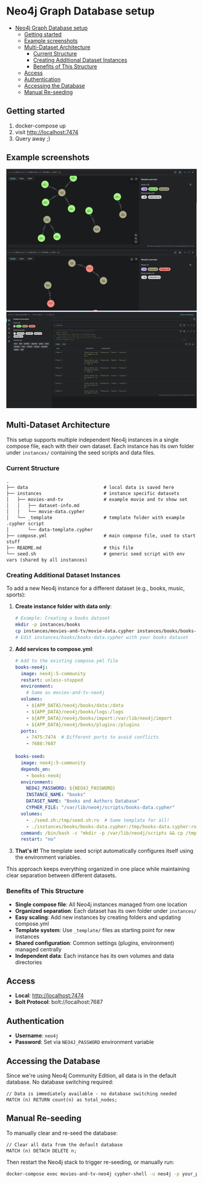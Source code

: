 # Neo4j Graph Database setup

<!-- toc -->

- [Neo4j Graph Database setup](#neo4j-graph-database-setup)
  - [Getting started](#getting-started)
  - [Example screenshots](#example-screenshots)
  - [Multi-Dataset Architecture](#multi-dataset-architecture)
    - [Current Structure](#current-structure)
    - [Creating Additional Dataset Instances](#creating-additional-dataset-instances)
    - [Benefits of This Structure](#benefits-of-this-structure)
  - [Access](#access)
  - [Authentication](#authentication)
  - [Accessing the Database](#accessing-the-database)
  - [Manual Re-seeding](#manual-re-seeding)

<!-- tocstop -->

## Getting started

1. docker-compose up
2. visit [http://localhost:7474](<http://localhost:7474>)
3. Query away ;)

## Example screenshots

![all directors and creators shown with their movies in a graph](./docs/directed-and-created.png)
![result of a query that shows fantasy content across movies & shows](./docs//fantasy-content-query.png)

## Multi-Dataset Architecture

This setup supports multiple independent Neo4j instances in a single compose file, each with their own dataset. Each instance has its own folder under `instances/` containing the seed scripts and data files.

### Current Structure

```text
.
├── data                            # local data is saved here
├── instances                       # instance specific datasets
│   ├── movies-and-tv               # example movie and tv show set
│   │   ├── dataset-info.md         
│   │   └── movie-data.cypher
│   └── _template                   # template folder with example .cypher script
│       └── data-template.cypher
├── compose.yml                     # main compose file, used to start stuff
├── README.md                       # this file
└── seed.sh                         # generic seed script with env vars (shared by all instances)
```

### Creating Additional Dataset Instances

To add a new Neo4j instance for a different dataset (e.g., books, music, sports):

1. **Create instance folder with data only**:

   ```bash
   # Example: Creating a books dataset
   mkdir -p instances/books
   cp instances/movies-and-tv/movie-data.cypher instances/books/books-data.cypher
   # Edit instances/books/books-data.cypher with your books dataset
   ```

2. **Add services to compose.yml**:

   ```yaml
   # Add to the existing compose.yml file
   books-neo4j:
     image: neo4j:5-community
     restart: unless-stopped
     environment:
       # Same as movies-and-tv-neo4j
     volumes:
       - ${APP_DATA}/neo4j/books/data:/data
       - ${APP_DATA}/neo4j/books/logs:/logs
       - ${APP_DATA}/neo4j/books/import:/var/lib/neo4j/import
       - ${APP_DATA}/neo4j/books/plugins:/plugins
     ports:
       - 7475:7474  # Different ports to avoid conflicts
       - 7688:7687

   books-seed:
     image: neo4j:5-community
     depends_on:
       - books-neo4j
     environment:
       NEO4J_PASSWORD: ${NEO4J_PASSWORD}
       INSTANCE_NAME: "books"
       DATASET_NAME: "Books and Authors Database"
       CYPHER_FILE: "/var/lib/neo4j/scripts/books-data.cypher"
     volumes:
       - ./seed.sh:/tmp/seed.sh:ro  # Same template for all!
       - ./instances/books/books-data.cypher:/tmp/books-data.cypher:ro
     command: /bin/bash -c "mkdir -p /var/lib/neo4j/scripts && cp /tmp/books-data.cypher /var/lib/neo4j/scripts/ && bash /tmp/seed.sh"
     restart: "no"
   ```

3. **That's it!** The template seed script automatically configures itself using the environment variables.

This approach keeps everything organized in one place while maintaining clear separation between different datasets.

### Benefits of This Structure

- **Single compose file**: All Neo4j instances managed from one location
- **Organized separation**: Each dataset has its own folder under `instances/`
- **Easy scaling**: Add new instances by creating folders and updating compose.yml
- **Template system**: Use `_template/` files as starting point for new instances
- **Shared configuration**: Common settings (plugins, environment) managed centrally
- **Independent data**: Each instance has its own volumes and data directories

## Access

- **Local**: <http://localhost:7474>
- **Bolt Protocol**: bolt://localhost:7687

## Authentication

- **Username**: `neo4j`
- **Password**: Set via `NEO4J_PASSWORD` environment variable

## Accessing the Database

Since we're using Neo4j Community Edition, all data is in the default database. No database switching required:

```cypher
// Data is immediately available - no database switching needed
MATCH (n) RETURN count(n) as total_nodes;
```

## Manual Re-seeding

To manually clear and re-seed the database:

```cypher
// Clear all data from the default database
MATCH (n) DETACH DELETE n;
```

Then restart the Neo4j stack to trigger re-seeding, or manually run:

```bash
docker-compose exec movies-and-tv-neo4j cypher-shell -u neo4j -p your_password -f /var/lib/neo4j/scripts/movie-data.cypher
```
